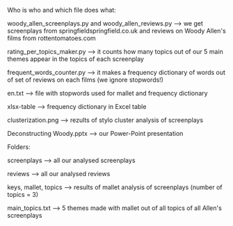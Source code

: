 Who is who and which file does what:

woody_allen_screenplays.py and woody_allen_reviews.py --> we get screenplays from springfieldspringfield.co.uk and reviews on Woody Allen's films from rottentomatoes.com

rating_per_topics_maker.py --> it counts how many topics out of our 5 main themes appear in the topics of each screenplay

frequent_words_counter.py --> it makes a frequency dictionary of words out of set of reviews on each films (we ignore stopwords!)

en.txt --> file with stopwords used for mallet and frequency dictionary

xlsx-table --> frequency dictionary in Excel table

clusterization.png --> rezults of stylo cluster analysis of screenplays

Deconstructing Woody.pptx --> our Power-Point presentation


Folders:

screenplays --> all our analysed screenplays

reviews --> all our analysed reviews

keys, mallet, topics --> results of mallet analysis of screenplays (number of topics = 3)

main_topics.txt --> 5 themes made with mallet out of all topics of all Allen's screenplays

